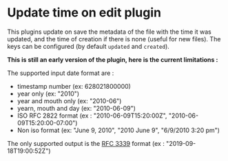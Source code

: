 # Update time on edit plugin

This plugins update on save the metadata of the file with the time it was updated, and the time of creation if there is none (useful for new files).
The keys can be configured (by default `updated` and `created`).

**This is still an early version of the plugin, here is the current limitations :**

The supported input date format are :
* timestamp number (ex: 628021800000)
* year only (ex: "2010")
* year and mouth only (ex: "2010-06")
* yearn, mouth and day (ex: "2010-06-09")
* ISO RFC 2822 format (ex : "2010-06-09T15:20:00Z", "2010-06-09T15:20:00-07:00")
* Non iso format (ex: "June 9, 2010", "2010 June 9", "6/9/2010 3:20 pm")

The only supported output is the [RFC 3339](https://tools.ietf.org/html/rfc3339) format (ex : "2019-09-18T19:00:52Z")

